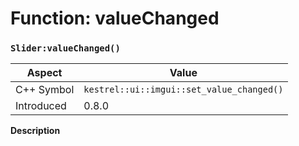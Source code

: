 
# Function: valueChanged
### `Slider:valueChanged()`

| Aspect | Value |
| --- | --- |
| C++ Symbol | `kestrel::ui::imgui::set_value_changed()` |
| Introduced | 0.8.0 |

**Description**


